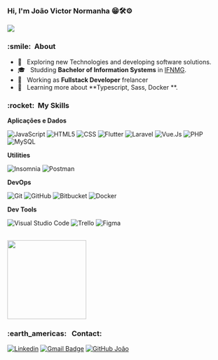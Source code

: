 ### Hi, I'm João Victor Normanha 😁🛠️⚙️
![](https://komarev.com/ghpvc/?username=jv-normanha&color=006bed)

<h3> :smile: &nbsp;About </h3>

- 🤔 &nbsp; Exploring new Technologies and developing software solutions.
- 🎓 &nbsp; Studding **Bachelor of Information Systems** in <a href="https://www.ifnmg.edu.br">IFNMG</a>.
- 💼 &nbsp; Working as **Fullstack Developer** frelancer 
- 🌱 &nbsp; Learning more about **Typescript, Sass, Docker **.

<h3> :rocket: &nbsp;My Skills </h3>

**Aplicações e Dados**

  
  ![JavaScript](https://img.shields.io/badge/-JavaScript-333333?style=flat&logo=javascript)
  ![HTML5](https://img.shields.io/badge/-HTML5-333333?style=flat&logo=HTML5)
  ![CSS](https://img.shields.io/badge/-CSS-333333?style=flat&logo=CSS3&logoColor=1572B6)
  ![Flutter](https://img.shields.io/badge/-Flutter-333333?style=flat&logo=Flutter)
  ![Laravel](https://img.shields.io/badge/Laravel-FF2D20?style=for-the-badge&logo=laravel&logoColor=white)
  ![Vue.Js](https://img.shields.io/badge/Vue.js-35495E?style=for-the-badge&logo=vue.js&logoColor=4FC08D)
  ![PHP](https://img.shields.io/badge/PHP-777BB4?style=for-the-badge&logo=php&logoColor=white)
  ![MySQL](https://img.shields.io/badge/-MySQL-333333?style=flat&logo=mysql)

**Utilities**

  ![Insomnia](https://img.shields.io/badge/-Insomnia-333333?style=flat&logo=insomnia)
  ![Postman](https://img.shields.io/badge/-Postman-333333?style=flat&logo=postman)

**DevOps**

  ![Git](https://img.shields.io/badge/-Git-333333?style=flat&logo=git)
  ![GitHub](https://img.shields.io/badge/-GitHub-333333?style=flat&logo=github)
  ![Bitbucket](https://img.shields.io/badge/-Bitbucket-333333?style=flat&logo=bitbucket)
  ![Docker](https://img.shields.io/badge/-Docker-333333?style=flat&logo=docker)

**Dev Tools**

  ![Visual Studio Code](https://img.shields.io/badge/-Visual%20Studio%20Code-333333?style=flat&logo=visual-studio-code&logoColor=007ACC)
  ![Trello](https://img.shields.io/badge/-Trello-333333?style=flat&logo=trello&logoColor=007ACC)
  ![Figma](https://img.shields.io/badge/-Figma-333333?style=flat&logo=figma&logoColor=007ACC)

<br/>

<a href="https://github.com/jv-normanha">
  <img height="180em" src="https://github-readme-stats.vercel.app/api?username=jv-normanha&theme=dracula&show_icons=true" />
</a>

<br/>

<h3> :earth_americas: &nbsp; Contact: </h3> 

[![Linkedin](https://img.shields.io/badge/joa1-normanha-blue?style=flat-square&logo=Linkedin&logoColor=white&link=https://www.linkedin.com/in/joa1-normanha/)](https://www.linkedin.com/in/joa1-normanha/)
[![Gmail Badge](https://img.shields.io/badge/-normanhaspk@gmail.com-006bed?style=flat-square&logo=Gmail&logoColor=white&link=mailto:normanhaspk@gmail.com)](mailto:normanhaspk@gmail.com)
[![GitHub João]( https://img.shields.io/github/followers/VanessaSwerts?label=follow&style=social)](https://github.com/jv-normanha)
